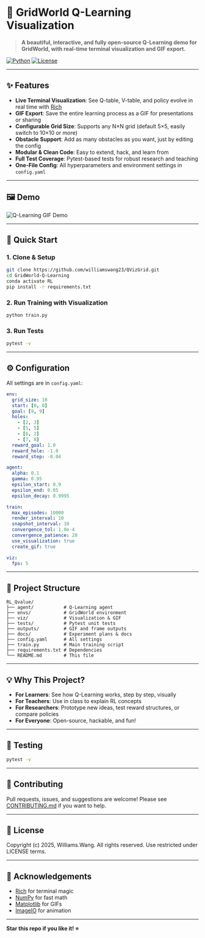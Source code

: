 # 🚀 GridWorld Q-Learning Visualization

> **A beautiful, interactive, and fully open-source Q-Learning demo for GridWorld, with real-time terminal visualization and GIF export.**

[![Python](https://img.shields.io/badge/Python-3.8+-blue.svg)](https://python.org)
[![License](https://img.shields.io/badge/License-MIT-green.svg)](LICENSE)

---

## ✨ Features

- **Live Terminal Visualization**: See Q-table, V-table, and policy evolve in real time with [Rich](https://github.com/Textualize/rich)
- **GIF Export**: Save the entire learning process as a GIF for presentations or sharing
- **Configurable Grid Size**: Supports any N×N grid (default 5×5, easily switch to 10×10 or more)
- **Obstacle Support**: Add as many obstacles as you want, just by editing the config
- **Modular & Clean Code**: Easy to extend, hack, and learn from
- **Full Test Coverage**: Pytest-based tests for robust research and teaching
- **One-File Config**: All hyperparameters and environment settings in `config.yaml`

---

## 🖼️ Demo

![Q-Learning GIF Demo](outputs/q_evolution.gif)

---

## 🏁 Quick Start

### 1. Clone & Setup

```bash
git clone https://github.com/williamswang23/QVizGrid.git
cd GridWorld-Q-Learning
conda activate RL
pip install -r requirements.txt
```

### 2. Run Training with Visualization

```bash
python train.py
```

### 3. Run Tests

```bash
pytest -v
```

---

## ⚙️ Configuration

All settings are in `config.yaml`:

```yaml
env:
  grid_size: 10
  start: [0, 0]
  goal: [9, 9]
  holes:
    - [2, 3]
    - [5, 5]
    - [6, 2]
    - [7, 8]
  reward_goal: 1.0
  reward_hole: -1.0
  reward_step: -0.04

agent:
  alpha: 0.1
  gamma: 0.95
  epsilon_start: 0.9
  epsilon_end: 0.05
  epsilon_decay: 0.9995

train:
  max_episodes: 10000
  render_interval: 10
  snapshot_interval: 10
  convergence_tol: 1.0e-4
  convergence_patience: 20
  use_visualization: true
  create_gif: true

viz:
  fps: 5
```

---

## 📂 Project Structure

```
RL_Qvalue/
├── agent/           # Q-Learning agent
├── envs/            # GridWorld environment
├── viz/             # Visualization & GIF
├── tests/           # Pytest unit tests
├── outputs/         # GIF and frame outputs
├── docs/            # Experiment plans & docs
├── config.yaml      # All settings
├── train.py         # Main training script
├── requirements.txt # Dependencies
└── README.md        # This file
```

---

## 💡 Why This Project?

- **For Learners**: See how Q-Learning works, step by step, visually
- **For Teachers**: Use in class to explain RL concepts
- **For Researchers**: Prototype new ideas, test reward structures, or compare policies
- **For Everyone**: Open-source, hackable, and fun!

---

## 🧪 Testing

```bash
pytest -v
```

---

## 🤝 Contributing

Pull requests, issues, and suggestions are welcome! Please see [CONTRIBUTING.md](CONTRIBUTING.md) if you want to help.

---

## 📄 License

Copyright (c) 2025, Williams.Wang. All rights reserved. Use restricted under LICENSE terms.

---

## 🙏 Acknowledgements

- [Rich](https://github.com/Textualize/rich) for terminal magic
- [NumPy](https://numpy.org/) for fast math
- [Matplotlib](https://matplotlib.org/) for GIFs
- [ImageIO](https://imageio.readthedocs.io/) for animation

---

**Star this repo if you like it! ⭐️** 